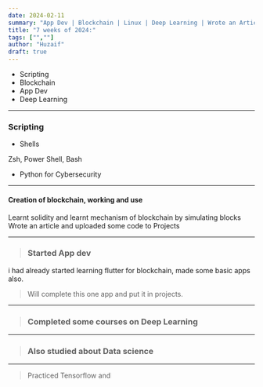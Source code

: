 ```yaml
---
date: 2024-02-11
summary: "App Dev | Blockchain | Linux | Deep Learning | Wrote an Article"
title: "7 weeks of 2024:"
tags: ["",""]
author: "Huzaif"
draft: true
---
```

- Scripting
- Blockchain
- App Dev
- Deep Learning
---
### Scripting
- Shells 

Zsh, Power Shell, Bash

- Python for Cybersecurity

---

#### Creation of blockchain, working and use
Learnt solidity and learnt mechanism of blockchain by simulating blocks \
Wrote an article and uploaded some code to Projects

---
>### Started App dev 
i had already started learning flutter for blockchain, made some basic apps also.

>Will complete this one app and put it in projects.

---
>### Completed some courses on Deep Learning

---
>### Also studied about Data science

---
>Practiced Tensorflow and 
>